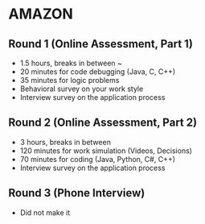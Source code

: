 # AMAZON

## Round 1 (Online Assessment, Part 1)

- 1.5 hours, breaks in between ~
- 20 minutes for code debugging (Java, C, C++)
- 35 minutes for logic problems
- Behavioral survey on your work style
- Interview survey on the application process

## Round 2 (Online Assessment, Part 2)

- 3 hours, breaks in between
- 120 minutes for work simulation (Videos, Decisions)
- 70 minutes for coding (Java, Python, C#, C++)
- Interview survey on the application process

## Round 3 (Phone Interview)

- Did not make it
